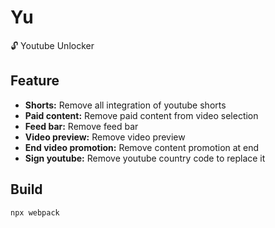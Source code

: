 # Yu
🔓 Youtube Unlocker

## Feature
- **Shorts:** Remove all integration of youtube shorts
- **Paid content:** Remove paid content from video selection
- **Feed bar:** Remove feed bar
- **Video preview:** Remove video preview
- **End video promotion:** Remove content promotion at end
- **Sign youtube:** Remove youtube country code to replace it

## Build
```BASH
npx webpack
```
